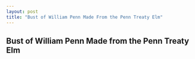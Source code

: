 ```yaml
---
layout: post
title: "Bust of William Penn Made From the Penn Treaty Elm"
---
```


## Bust of William Penn Made from the Penn Treaty Elm
